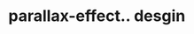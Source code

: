 # parallax-effect.. desgin                                                                                                                                                                                                                                                                                                                                                                                                                                                                
